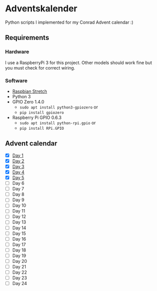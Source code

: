 # Adventskalender
Python scripts I implemented for my Conrad Advent calendar :)

## Requirements
### Hardware
I use a RaspberryPi 3 for this project.
Other models should work fine but you must check for correct wiring.

### Software
- [Raspbian Stretch](https://www.raspbian.org/)
- Python 3
- GPIO Zero 1.4.0
    * `sudo apt install python3-gpiozero` or
    * `pip install gpiozero`
- Raspberry Pi GPIO 0.6.3
    * `sudo apt install python-rpi.gpio` or
    * `pip install RPi.GPIO`

## Advent calendar

- [x] [Day 1](day1/)
- [x] [Day 2](day2/)
- [x] [Day 3](day3/)
- [x] [Day 4](day4/)
- [x] [Day 5](day5/)
- [ ] Day 6
- [ ] Day 7
- [ ] Day 8
- [ ] Day 9
- [ ] Day 10
- [ ] Day 11
- [ ] Day 12
- [ ] Day 13
- [ ] Day 14
- [ ] Day 15
- [ ] Day 16
- [ ] Day 17
- [ ] Day 18
- [ ] Day 19
- [ ] Day 20
- [ ] Day 21
- [ ] Day 22
- [ ] Day 23
- [ ] Day 24
